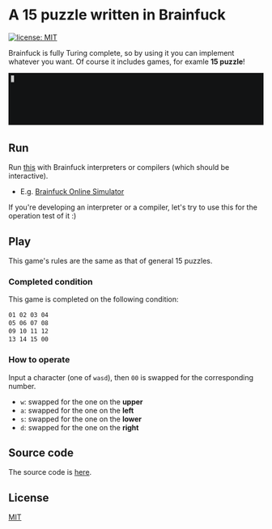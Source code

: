 A 15 puzzle written in Brainfuck
===

[![license: MIT](https://img.shields.io/badge/license-MIT-yellow.svg)](https://github.com/ArkArk/15puzzle-brainfuck/blob/master/LICENSE)

Brainfuck is fully Turing complete, so by using it you can implement whatever you want. Of course it includes games, for examle **15 puzzle**!

[![demo](/demo.gif)](https://asciinema.org/a/204514)

## Run

Run [this](/src/15puzzle.bf) with Brainfuck interpreters or compilers (which should be interactive).

- E.g. [Brainfuck Online Simulator](https://arkark.github.io/brainfuck-online-simulator/15puzzle)

If you're developing an interpreter or a compiler, let's try to use this for the operation test of it :)

## Play

This game's rules are the same as that of general 15 puzzles.

### Completed condition

This game is completed on the following condition:

```
01 02 03 04
05 06 07 08
09 10 11 12
13 14 15 00
```

### How to operate

Input a character (one of `wasd`), then `00` is swapped for the corresponding number.

- `w`: swapped for the one on the **upper**
- `a`: swapped for the one on the **left**
- `s`: swapped for the one on the **lower**
- `d`: swapped for the one on the **right**

## Source code

The source code is [here](/src/15puzzle.bf).

## License

[MIT](https://opensource.org/licenses/MIT)
